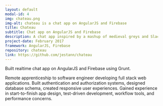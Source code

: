 ```yaml
---
layout: default
modal-id: 4
img: chateau.png
img-alt: chateau is a chat app on AngularJS and Firebase
title: Chateau
subtitle: Chat app on AngularJS and Firebase
description: A chat app inspired by a mashup of medieval greys and Slack.
project-date: February 2017
framework: AngularJS, Firebase
repository: chateau
link: https://github.com/jestann/chateau 
---
```


Built realtime chat app on AngularJS and Firebase using Grunt.

Remote apprenticeship to software engineer developing full stack  web applications.
Built authentication and authorization systems, designed database schema, created responsive user experiences. 
Gained experience in start-to-finish app design, test-driven development, workflow tools, and performance concerns.
